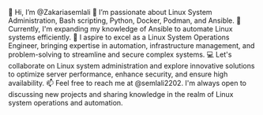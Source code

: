 👋 Hi, I’m @Zakariasemlali
👀 I’m passionate about Linux System Administration, Bash scripting, Python, Docker, Podman, and Ansible.
🌱 Currently, I'm expanding my knowledge of Ansible to automate Linux systems efficiently.
💼 I aspire to excel as a Linux System Operations Engineer, bringing expertise in automation, infrastructure management, and problem-solving to streamline and secure complex systems.
💻 Let's collaborate on Linux system administration and explore innovative solutions to optimize server performance, enhance security, and ensure high availability.
📫 Feel free to reach me at @semlali2202. I'm always open to discussing new projects and sharing knowledge in the realm of Linux system operations and automation.

<!---
Zakariasemlali/Zakariasemlali is a ✨ special ✨ repository because its `README.md` (this file) appears on your GitHub profile.
You can click the Preview link to take a look at your changes.
--->
